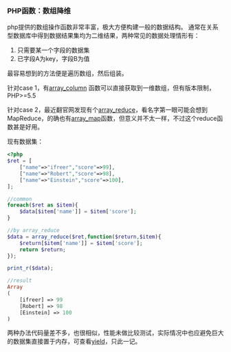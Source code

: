 ### PHP函数：数组降维

php提供的数组操作函数非常丰富，极大方便构建一般的数据结构。
通常在关系型数据库中得到数据结果集均为二维结果，两种常见的数据处理情形有：

1. 只需要某一个字段的数据集
2. 已字段A为key，字段B为值

最容易想到的方法便是遍历数组，然后组装。

针对case 1，有[array_column](http://php.net/array_column) 函数可以直接获取到一维数组，但有版本限制，PHP>=5.5

针对case 2，最近翻官网发现有个[array_reduce](http://php.net/array_reduce)，看名字第一眼可能会想到MapReduce，的确也有[array_map](http://php.net/array_column)函数，但意义并不太一样，不过这个reduce函数甚是好用。

现有数据集：

```php
<?php
$ret = [
    ["name"=>"ifreer","score"=>99],
    ["name"=>"Robert","score"=>98],
    ["name"=>"Einstein","score"=>100],
];

//common
foreach($ret as $item){
	$data[$item['name']] = $item['score'];  
}

//by array_reduce
$data = array_reduce($ret,function($return,$item){
	$return[$item['name']] = $item['score'];
  	return $return;
});

print_r($data);

//result
Array
(
    [ifreer] => 99
    [Robert] => 98
    [Einstein] => 100
)

```

两种办法代码量差不多，也很相似，性能未做比较测试，实际情况中也应避免巨大的数据集直接置于内存，可查看[yield]()，只此一记。
